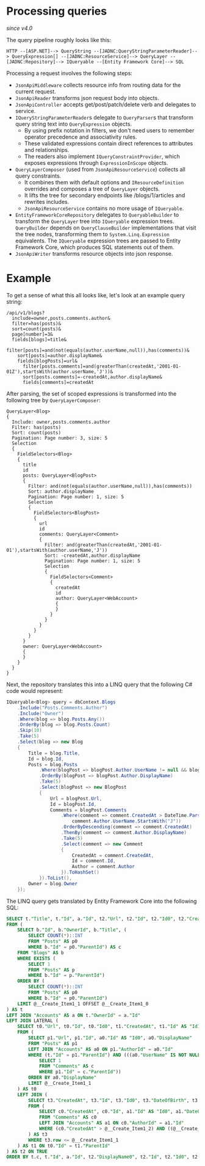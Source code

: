 # Processing queries

_since v4.0_

The query pipeline roughly looks like this:

```
HTTP --[ASP.NET]--> QueryString --[JADNC:QueryStringParameterReader]--> QueryExpression[] --[JADNC:ResourceService]--> QueryLayer --[JADNC:Repository]--> IQueryable --[Entity Framework Core]--> SQL
```

Processing a request involves the following steps:
- `JsonApiMiddleware` collects resource info from routing data for the current request.
- `JsonApiReader` transforms json request body into objects.
- `JsonApiController` accepts get/post/patch/delete verb and delegates to service.
- `IQueryStringParameterReader`s delegate to `QueryParser`s that transform query string text into `QueryExpression` objects.
	- By using prefix notation in filters, we don't need users to remember operator precedence and associativity rules.
	- These validated expressions contain direct references to attributes and relationships.
	- The readers also implement `IQueryConstraintProvider`, which exposes expressions through `ExpressionInScope` objects.
- `QueryLayerComposer` (used from `JsonApiResourceService`) collects all query constraints.
	- It combines them with default options and `IResourceDefinition` overrides and composes a tree of `QueryLayer` objects.
	- It lifts the tree for secondary endpoints like /blogs/1/articles and rewrites includes.
	- `JsonApiResourceService` contains no more usage of `IQueryable`.
- `EntityFrameworkCoreRepository` delegates to `QueryableBuilder` to transform the `QueryLayer` tree into `IQueryable` expression trees.
	`QueryBuilder` depends on `QueryClauseBuilder` implementations that visit the tree nodes, transforming them to `System.Linq.Expression` equivalents.
	The `IQueryable` expression trees are passed to Entity Framework Core, which produces SQL statements out of them.
- `JsonApiWriter` transforms resource objects into json response.

# Example
To get a sense of what this all looks like, let's look at an example query string:

```
/api/v1/blogs?
  include=owner,posts.comments.author&
  filter=has(posts)&
  sort=count(posts)&
  page[number]=3&
  fields[blogs]=title&
    filter[posts]=and(not(equals(author.userName,null)),has(comments))&
    sort[posts]=author.displayName&
    fields[blogPosts]=url&
      filter[posts.comments]=and(greaterThan(createdAt,'2001-01-01Z'),startsWith(author.userName,'J'))&
      sort[posts.comments]=-createdAt,author.displayName&
      fields[comments]=createdAt
```

After parsing, the set of scoped expressions is transformed into the following tree by `QueryLayerComposer`:

```
QueryLayer<Blog>
{
  Include: owner,posts.comments.author
  Filter: has(posts)
  Sort: count(posts)
  Pagination: Page number: 3, size: 5
  Selection
  {
    FieldSelectors<Blog>
    {
      title
      id
      posts: QueryLayer<BlogPost>
      {
        Filter: and(not(equals(author.userName,null)),has(comments))
        Sort: author.displayName
        Pagination: Page number: 1, size: 5
        Selection
        {
          FieldSelectors<BlogPost>
          {
            url
            id
            comments: QueryLayer<Comment>
            {
              Filter: and(greaterThan(createdAt,'2001-01-01'),startsWith(author.userName,'J'))
              Sort: -createdAt,author.displayName
              Pagination: Page number: 1, size: 5
              Selection
              {
                FieldSelectors<Comment>
                {
                  createdAt
                  id
                  author: QueryLayer<WebAccount>
                  {
                  }
                }
              }
            }
          }
        }
      }
      owner: QueryLayer<WebAccount>
      {
      }
    }
  }
}
```

Next, the repository translates this into a LINQ query that the following C# code would represent:

```c#
IQueryable<Blog> query = dbContext.Blogs
    .Include("Posts.Comments.Author")
    .Include("Owner")
    .Where(blog => blog.Posts.Any())
    .OrderBy(blog => blog.Posts.Count)
    .Skip(10)
    .Take(5)
    .Select(blog => new Blog
    {
        Title = blog.Title,
        Id = blog.Id,
        Posts = blog.Posts
            .Where(blogPost => blogPost.Author.UserName != null && blogPost.Comments.Any())
            .OrderBy(blogPost => blogPost.Author.DisplayName)
            .Take(5)
            .Select(blogPost => new BlogPost
            {
                Url = blogPost.Url,
                Id = blogPost.Id,
                Comments = blogPost.Comments
                    .Where(comment => comment.CreatedAt > DateTime.Parse("2001-01-01Z") &&
                        comment.Author.UserName.StartsWith("J"))
                    .OrderByDescending(comment => comment.CreatedAt)
                    .ThenBy(comment => comment.Author.DisplayName)
                    .Take(5)
                    .Select(comment => new Comment
                    {
                        CreatedAt = comment.CreatedAt,
                        Id = comment.Id,
                        Author = comment.Author
                    }).ToHashSet()
            }).ToList(),
        Owner = blog.Owner
    });
```

The LINQ query gets translated by Entity Framework Core into the following SQL:

```sql
SELECT t."Title", t."Id", a."Id", t2."Url", t2."Id", t2."Id0", t2."CreatedAt", t2."Id1", t2."Id00", t2."DateOfBirth", t2."DisplayName", t2."EmailAddress", t2."Password", t2."PersonId", t2."PreferencesId", t2."UserName", a."DateOfBirth", a."DisplayName", a."EmailAddress", a."Password", a."PersonId", a."PreferencesId", a."UserName"
FROM (
    SELECT b."Id", b."OwnerId", b."Title", (
        SELECT COUNT(*)::INT
        FROM "Posts" AS p0
        WHERE b."Id" = p0."ParentId") AS c
    FROM "Blogs" AS b
    WHERE EXISTS (
        SELECT 1
        FROM "Posts" AS p
        WHERE b."Id" = p."ParentId")
    ORDER BY (
        SELECT COUNT(*)::INT
        FROM "Posts" AS p0
        WHERE b."Id" = p0."ParentId")
    LIMIT @__Create_Item1_1 OFFSET @__Create_Item1_0
) AS t
LEFT JOIN "Accounts" AS a ON t."OwnerId" = a."Id"
LEFT JOIN LATERAL (
    SELECT t0."Url", t0."Id", t0."Id0", t1."CreatedAt", t1."Id" AS "Id1", t1."Id0" AS "Id00", t1."DateOfBirth", t1."DisplayName", t1."EmailAddress", t1."Password", t1."PersonId", t1."PreferencesId", t1."UserName", t0."DisplayName" AS "DisplayName0", t1."ParentId"
    FROM (
        SELECT p1."Url", p1."Id", a0."Id" AS "Id0", a0."DisplayName"
        FROM "Posts" AS p1
        LEFT JOIN "Accounts" AS a0 ON p1."AuthorId" = a0."Id"
        WHERE (t."Id" = p1."ParentId") AND (((a0."UserName" IS NOT NULL)) AND EXISTS (
            SELECT 1
            FROM "Comments" AS c
            WHERE p1."Id" = c."ParentId"))
        ORDER BY a0."DisplayName"
        LIMIT @__Create_Item1_1
    ) AS t0
    LEFT JOIN (
        SELECT t3."CreatedAt", t3."Id", t3."Id0", t3."DateOfBirth", t3."DisplayName", t3."EmailAddress", t3."Password", t3."PersonId", t3."PreferencesId", t3."UserName", t3."ParentId"
        FROM (
            SELECT c0."CreatedAt", c0."Id", a1."Id" AS "Id0", a1."DateOfBirth", a1."DisplayName", a1."EmailAddress", a1."Password", a1."PersonId", a1."PreferencesId", a1."UserName", c0."ParentId", ROW_NUMBER() OVER(PARTITION BY c0."ParentId" ORDER BY c0."CreatedAt" DESC, a1."DisplayName") AS row
            FROM "Comments" AS c0
            LEFT JOIN "Accounts" AS a1 ON c0."AuthorId" = a1."Id"
            WHERE (c0."CreatedAt" > @__Create_Item1_2) AND ((@__Create_Item1_3 = '') OR (((a1."UserName" IS NOT NULL)) AND ((a1."UserName" LIKE @__Create_Item1_3 || '%' ESCAPE '') AND (left(a1."UserName", length(@__Create_Item1_3))::text = @__Create_Item1_3::text))))
        ) AS t3
        WHERE t3.row <= @__Create_Item1_1
    ) AS t1 ON t0."Id" = t1."ParentId"
) AS t2 ON TRUE
ORDER BY t.c, t."Id", a."Id", t2."DisplayName0", t2."Id", t2."Id0", t2."ParentId", t2."CreatedAt" DESC, t2."DisplayName", t2."Id1"
```

